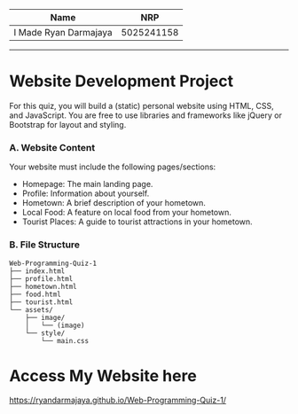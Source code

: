 | Name   | NRP   |
| ------ | ----- |
| I Made Ryan Darmajaya | 5025241158 |

---

# Website Development Project
For this quiz, you will build a (static) personal website using HTML, CSS, and JavaScript. You are free to use libraries and frameworks like jQuery or Bootstrap for layout and styling.

### A. Website Content
Your website must include the following pages/sections:
- Homepage: The main landing page.
- Profile: Information about yourself.
- Hometown: A brief description of your hometown.
- Local Food: A feature on local food from your hometown.
- Tourist Places: A guide to tourist attractions in your hometown.

### B. File Structure
```
Web-Programming-Quiz-1
├── index.html
├── profile.html 
├── hometown.html
├── food.html
├── tourist.html
└── assets/
    ├── image/
    │   └── (image)
    └── style/
        └── main.css
```

# Access My Website here

https://ryandarmajaya.github.io/Web-Programming-Quiz-1/
